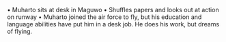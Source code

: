 • Muharto sits at desk in Maguwo
• Shuffles papers and looks out at action on runway
• Muharto joined the air force to fly, but his education and language abilities have put him in a desk job. He does his work, but dreams of flying.